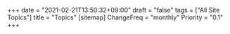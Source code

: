 +++
date = "2021-02-21T13:50:32+09:00"
draft = "false"
tags = ["All Site Topics"]
title = "Topics"
[sitemap]
  ChangeFreq = "monthly"
  Priority = "0.1"
+++

